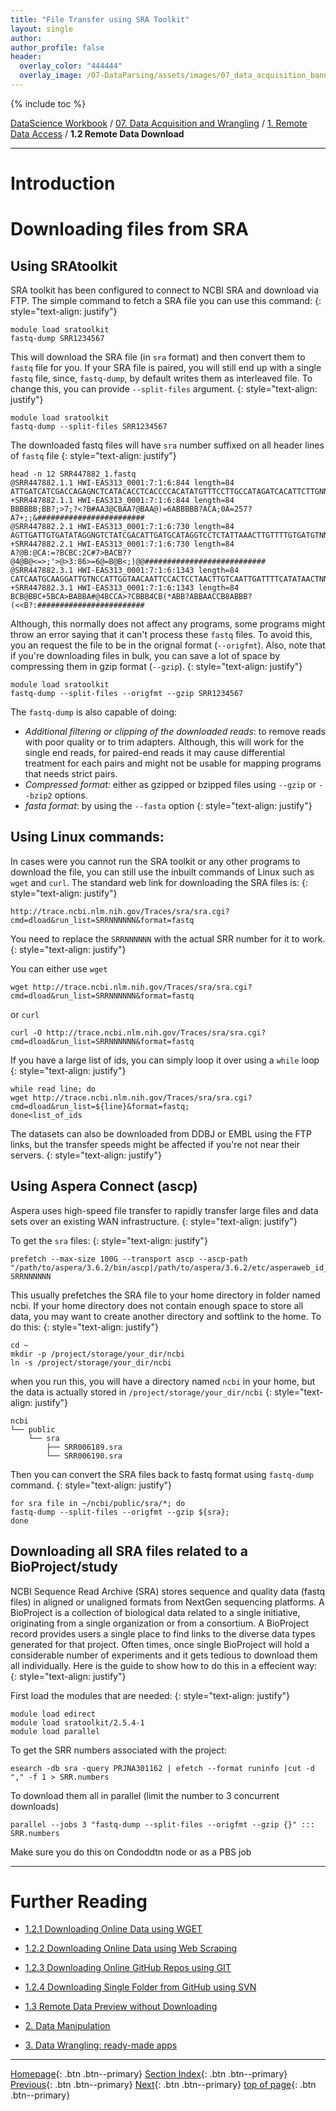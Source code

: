 ```yaml
---
title: "File Transfer using SRA Toolkit"
layout: single
author:
author_profile: false
header:
  overlay_color: "444444"
  overlay_image: /07-DataParsing/assets/images/07_data_acquisition_banner.png
---
```


{% include toc %}

[DataScience Workbook](https://datascience.101workbook.org/) / [07. Data Acquisition and Wrangling](../00-DataParsing-LandingPage.md) / [1. Remote Data Access](01-remote-data-access.md) / **1.2 Remote Data Download**

---


# Introduction


# Downloading files from SRA

## Using SRAtoolkit
SRA toolkit has been configured to connect to NCBI SRA and download via FTP. The simple command to fetch a SRA file you can use this command:
{: style="text-align: justify"}

```
module load sratoolkit
fastq-dump SRR1234567
```
This will download the SRA file (in `sra` format) and then convert them to `fastq` file for you.
If your SRA file is paired, you will still end up with a single `fastq` file, since, `fastq-dump`, by default writes them as interleaved file. To change this, you can provide `--split-files` argument.
{: style="text-align: justify"}

```
module load sratoolkit
fastq-dump --split-files SRR1234567
```
The downloaded fastq files will have `sra` number suffixed on all header lines of `fastq` file
{: style="text-align: justify"}

```
head -n 12 SRR447882_1.fastq
@SRR447882.1.1 HWI-EAS313_0001:7:1:6:844 length=84
ATTGATCATCGACCAGAGNCTCATACACCTCACCCCACATATGTTTCCTTGCCATAGATCACATTCTTGNNNNNNNGGTGGANA
+SRR447882.1.1 HWI-EAS313_0001:7:1:6:844 length=84
BBBBBB;BB?;>7;?<?B#AA3@CBAA?@BAA@)=6ABBBBB?ACA;0A=257?A7+;;&########################
@SRR447882.2.1 HWI-EAS313_0001:7:1:6:730 length=84
AGTTGATTGTGATATAGGNGTCTATCGACATTGATGCATAGGTCCTCTATTAAACTTGTTTTGTGATGTNNNNNNNTTTTTTNA
+SRR447882.2.1 HWI-EAS313_0001:7:1:6:730 length=84
A?@B:@CA:=?BCBC:2C#7>BACB??@4@B@<=>;'>@>3:86>=6@=B@B<;)@@###########################
@SRR447882.3.1 HWI-EAS313_0001:7:1:6:1343 length=84
CATCAATGCAAGGATTGTNCCATTGGTAACAATTCCACTCCTAACTTGTCAATTGATTTTCATATAACTNNNNNNNCCAAAANT
+SRR447882.3.1 HWI-EAS313_0001:7:1:6:1343 length=84
BCB@BBC+5BCA>BABBA#@4BCCA>?CBBB4CB(*ABB?ABBAACCB8ABBB?(<<B?:########################
```
Although, this normally does not affect any programs, some programs might throw an error saying that it can't process these `fastq` files. To avoid this, you an request the file to be in the orignal format (`--origfmt`). Also, note that if you're downloading files in bulk, you can save a lot of space by compressing them in gzip format (`--gzip`).
{: style="text-align: justify"}

```
module load sratoolkit
fastq-dump --split-files --origfmt --gzip SRR1234567
```
The `fastq-dump` is also capable of doing:
 * *Additional filtering or clipping of the downloaded reads*: to remove reads with poor quality or to trim adapters. Although, this will work for the single end reads, for paired-end reads it may cause differential treatment for each pairs and might not be usable for mapping programs that needs strict pairs.
 * *Compressed format:* either as gzipped or bzipped files using `--gzip` or `--bzip2` options.
 * *fasta format*: by using the `--fasta` option
 {: style="text-align: justify"}

## Using Linux commands:

In cases were you cannot run the SRA toolkit or any other programs to download the file, you can still use the inbuilt commands of Linux such as `wget` and `curl`. The standard web link for downloading the SRA files is:
{: style="text-align: justify"}

```
http://trace.ncbi.nlm.nih.gov/Traces/sra/sra.cgi?cmd=dload&run_list=SRRNNNNNN&format=fastq
```
You need to replace the `SRRNNNNNN` with the actual SRR number for it to work.
{: style="text-align: justify"}

You can either use `wget`
```
wget http://trace.ncbi.nlm.nih.gov/Traces/sra/sra.cgi?cmd=dload&run_list=SRRNNNNNN&format=fastq
```
or `curl`
```
curl -O http://trace.ncbi.nlm.nih.gov/Traces/sra/sra.cgi?cmd=dload&run_list=SRRNNNNNN&format=fastq
```
If you have a large list of ids, you can simply loop it over using a `while` loop
{: style="text-align: justify"}

```
while read line; do
wget http://trace.ncbi.nlm.nih.gov/Traces/sra/sra.cgi?cmd=dload&run_list=${line}&format=fastq;
done<list_of_ids
```
The datasets can also be downloaded from DDBJ or EMBL using the FTP links, but the transfer speeds might be affected if you're not near their servers.
{: style="text-align: justify"}

## Using Aspera Connect (ascp)

Aspera uses high-speed file transfer to rapidly transfer large files and data sets over an existing WAN infrastructure.
{: style="text-align: justify"}


To get the `sra` files:
{: style="text-align: justify"}

```
prefetch --max-size 100G --transport ascp --ascp-path "/path/to/aspera/3.6.2/bin/ascp|/path/to/aspera/3.6.2/etc/asperaweb_id_dsa.openssh" SRRNNNNNN
```
This usually prefetches the SRA file to your home directory in folder named ncbi. If your home directory does not contain enough space to store all data, you may want to create another directory and softlink to the home. To do this:
{: style="text-align: justify"}
```
cd ~
mkdir -p /project/storage/your_dir/ncbi
ln -s /project/storage/your_dir/ncbi
```
when you run this, you will have a directory named `ncbi` in your home, but the data is actually stored in `/project/storage/your_dir/ncbi`
{: style="text-align: justify"}

```
ncbi
└── public
    └── sra
        ├── SRR006189.sra
        └── SRR006190.sra
```
Then you can convert the SRA files back to fastq format using `fastq-dump` command.
{: style="text-align: justify"}

```
for sra file in ~/ncbi/public/sra/*; do
fastq-dump --split-files --origfmt --gzip ${sra};
done
```

## Downloading all SRA files related to a BioProject/study

NCBI Sequence Read Archive (SRA) stores sequence and quality data (fastq files) in aligned or unaligned formats from NextGen sequencing platforms. A BioProject is a collection of biological data related to a single initiative, originating from a single organization or from a consortium. A BioProject record provides users a single place to find links to the diverse data types generated for that project. Often times, once single BioProject will hold a considerable number of experiments and it gets tedious to download them all individually. Here is the guide to show how to do this in a effecient way:
{: style="text-align: justify"}

First load the modules that are needed:
{: style="text-align: justify"}

```
module load edirect
module load sratoolkit/2.5.4-1
module load parallel
```

To get the SRR numbers associated with the project:
```
esearch -db sra -query PRJNA301162 | efetch --format runinfo |cut -d "," -f 1 > SRR.numbers
```

To download them all in parallel (limit the number to 3 concurrent downloads)
```
parallel --jobs 3 "fastq-dump --split-files --origfmt --gzip {}" ::: SRR.numbers
```
Make sure you do this on Condoddtn node or as a PBS job



___
# Further Reading
* [1.2.1 Downloading Online Data using WGET](03-1-tutorial-download-wget)
* [1.2.2 Downloading Online Data using Web Scraping](03-2-tutorial-download-web-scraping)
* [1.2.3 Downloading Online GitHub Repos using GIT](03-3-tutorial-download-github-repos-git)
* [1.2.4 Downloading Single Folder from GitHub using SVN](03-4-tutorial-download-github-folders-svn)

* [1.3 Remote Data Preview without Downloading](04-0-remote-data-preview)

* [2. Data Manipulation](../02-DATA-MANIPULATION/01-data-manipulation)
* [3. Data Wrangling: ready-made apps](../03-DATA-WRANGLING-APPS/00-data-wrangling-apps)


___

[Homepage](../../index.md){: .btn  .btn--primary}
[Section Index](../00-DataParsing-LandingPage){: .btn  .btn--primary}
[Previous](02-3-tutorial-transfer-irods){: .btn  .btn--primary}
[Next](03-1-tutorial-download-wget){: .btn  .btn--primary}
[top of page](#introduction){: .btn  .btn--primary}

